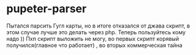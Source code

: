 # pupeter-parser
Пытался парсить Гугл карты, но в итоге отказался от джава скрипт, в этом случае лучше это делать через php. Теперь пользуйтесь кому надо )) Пхп скрипт выложить не могу, во первых скрипт корявый получился(главное что работает) , во вторых коммерческая тайна
